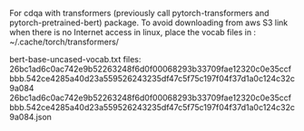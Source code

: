 For cdqa with transformers (previously call pytorch-transformers and pytorch-pretrained-bert) package.
To avoid downloading from aws S3 link when there is no Internet access
in linux, place the vocab files in :
~/.cache/torch/transformers/

bert-base-uncased-vocab.txt files:
26bc1ad6c0ac742e9b52263248f6d0f00068293b33709fae12320c0e35ccfbbb.542ce4285a40d23a559526243235df47c5f75c197f04f37d1a0c124c32c9a084
26bc1ad6c0ac742e9b52263248f6d0f00068293b33709fae12320c0e35ccfbbb.542ce4285a40d23a559526243235df47c5f75c197f04f37d1a0c124c32c9a084.json
